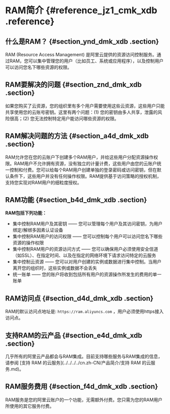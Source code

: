 # RAM简介 {#reference_jz1_cmk_xdb .reference}

## 什么是RAM？ {#section_ynd_dmk_xdb .section}

RAM \(Resource Access Management\) 是阿里云提供的资源访问控制服务。通过RAM，您可以集中管理您的用户（比如员工、系统或应用程序），以及控制用户可以访问您名下哪些资源的权限。

## RAM要解决的问题 {#section_znd_dmk_xdb .section}

如果您购买了云资源，您的组织里有多个用户需要使用这些云资源，这些用户只能共享使用您的云账号密钥。这里有两个问题：\(1\) 您的密钥由多人共享，泄露的风险很高；\(2\) 您无法控制特定用户能访问哪些资源的权限。

## RAM解决问题的方法 {#section_a4d_dmk_xdb .section}

RAM允许您在您的云账户下创建多个RAM用户，并给这些用户分配资源操作权限。RAM用户不允许拥有资源，没有独立的计量计费，这些用户由您的云账户统一控制和付费。您可以给每个RAM用户创建单独的登录密码或访问密钥，但在默认条件下，这些用户并没有任何操作权限。RAM提供基于访问策略的授权机制，支持您实现对RAM用户的细粒度授权。

## RAM功能 {#section_b4d_dmk_xdb .section}

**RAM包括下列功能：**

-   集中控制RAM用户及其密钥 —— 您可以管理每个用户及其访问密钥，为用户绑定/解绑多因素认证设备
-   集中控制RAM用户的访问权限 —— 您可以控制每个用户可以访问您名下哪些资源的操作权限
-   集中控制RAM用户的资源访问方式 —— 您可以确保用户必须使用安全信道（如SSL）、在指定时间、以及在指定的网络环境下请求访问特定的云服务
-   集中控制云资源 —— 您可以对用户创建的实例或数据进行集中控制。当用户离开您的组织时，这些实例或数据不会丢失
-   统一账单 —— 您的账户将收到包括所有用户的资源操作所发生的费用的单一账单

## RAM访问点 {#section_d4d_dmk_xdb .section}

RAM的默认访问点地址是: `https://ram.aliyuncs.com` ，用户必须使用https接入访问点。

## 支持RAM的云产品 {#section_e4d_dmk_xdb .section}

几乎所有的阿里云产品都会与RAM集成。目前支持哪些服务与RAM集成的信息，请参阅 [支持 RAM 的云服务](../../../../cn.zh-CN/产品简介/支持 RAM 的云服务.md)。

## RAM服务费用 {#section_f4d_dmk_xdb .section}

RAM服务是您的阿里云账户的一个功能，无需额外付费。您只需为您的RAM用户所使用的其它服务付费。

